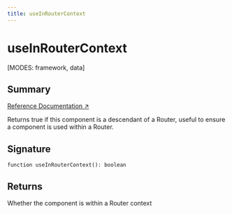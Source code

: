 ```yaml
---
title: useInRouterContext
---
```


# useInRouterContext

<!--
⚠️ ⚠️ IMPORTANT ⚠️ ⚠️ 

Thank you for helping improve our documentation!

This file is auto-generated from the JSDoc comments in the source
code, so please edit the JSDoc comments in the file below and this
file will be re-generated once those changes are merged.

https://github.com/remix-run/react-router/blob/main/packages/react-router/lib/hooks.tsx
-->

[MODES: framework, data]

## Summary

[Reference Documentation ↗](https://api.reactrouter.com/v7/functions/react_router.useInRouterContext.html)

Returns true if this component is a descendant of a Router, useful to ensure
a component is used within a Router.

## Signature

```tsx
function useInRouterContext(): boolean
```

## Returns

Whether the component is within a Router context

